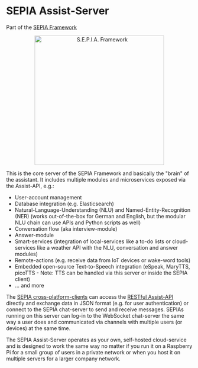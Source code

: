 # SEPIA Assist-Server
Part of the [SEPIA Framework](https://sepia-framework.github.io/)  

<p align="center">
  <img src="https://sepia-framework.github.io/img/SEPIA_connected.png" alt="S.E.P.I.A. Framework" width=350/>
</p>

This is the core server of the SEPIA Framework and basically the "brain" of the assistant. It includes multiple modules and microservices exposed via the Assist-API, e.g.:
* User-account management
* Database integration (e.g. Elasticsearch)
* Natural-Language-Understanding (NLU) and Named-Entity-Recognition (NER) (works out-of-the-box for German and English, but the modular NLU chain can use APIs and Python scripts as well)
* Conversation flow (aka interview-module)
* Answer-module
* Smart-services (integration of local-services like a to-do lists or cloud-services like a weather API with the NLU, conversation and answer modules)
* Remote-actions (e.g. receive data from IoT devices or wake-word tools)
* Embedded open-source Text-to-Speech integration (eSpeak, MaryTTS, picoTTS - Note: TTS can be handled via this server or inside the SEPIA client)
* ... and more

The [SEPIA cross-platform-clients](https://github.com/SEPIA-Framework/sepia-html-client-app) can access the [RESTful Assist-API](https://github.com/SEPIA-Framework/sepia-docs/blob/master/API/assist-server.md) directly and exchange data in JSON format (e.g. for user authentication) or connect to the SEPIA chat-server to send and receive messages.
SEPIAs running on this server can log-in to the WebSocket chat-server the same way a user does and communicated via channels with multiple users (or devices) at the same time.

The SEPIA Assist-Server operates as your own, self-hosted cloud-service and is designed to work the same way no matter if you run it on a Raspberry Pi for a small group of users in a private network 
or when you host it on multiple servers for a larger company network.
